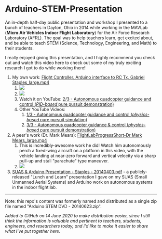 # Arduino-STEM-Presentation
An in-depth half-day public presentation and workshop I presented to a bunch of teachers in Dayton, Ohio in 2014 while working in the MAVLab (**Micro Air Vehicles Indoor Flight Laboratory**) for the Air Force Research Laboratory (AFRL). The goal was to help teachers learn, get excited about, and be able to teach STEM (Science, Technology, Engineering, and Math) to their students. 

I really enjoyed giving this presentation, and I highly recommend you check out and watch this video here to check out some of my truly exciting research I got to do while working there! 

1. My own work: [Flight Controller, Arduino interface to RC Tx, Gabriel Staples_large.mp4](Arduino/Engineering%20Videos%20%26%20Presentations/Flight%20Controller%2C%20Arduino%20interface%20to%20RC%20Tx%2C%20Gabriel%20Staples_large.mp4)
    1. ![](Arduino/Engineering%20Videos%20%26%20Presentations/Gabriel_flight_controller1.png)
    1. ![](Arduino/Engineering%20Videos%20%26%20Presentations/Gabriel_flight_controller2.png)
    1. Watch it on YouTube: [2/3 - Autonomous quadcopter guidance and control (*PID-based* pure pursuit demonstration)](https://www.youtube.com/watch?v=wY3oh2GIfCI)
    1. Other YouTube Videos:
        1. [1/3 - Autonomous quadcopter guidance and control (*physics-based* pure pursuit simulation)](https://www.youtube.com/watch?v=LjuPA43HceQ)
        1. [3/3 - Autonomous quadcopter guidance & control (*physics-based* pure pursuit demonstration)](https://www.youtube.com/watch?v=H5kXzpPFdII)
1. A peer's work (Dr. Mark Mears): [FlightLabProgressShort-Dr Mark Mears_large.mp4](Arduino/Engineering%20Videos%20%26%20Presentations/FlightLabProgressShort-Dr%20Mark%20Mears_large.mp4)
    1. This is incredibly-awesome work he did! Watch him autonomously perch a fixed-wing aircraft on a platform in this video, with the vehicle landing at near-zero forward and vertical velocity via a sharp pull-up and stall "parachute" type maneuver.
    1. ![](Arduino/Engineering%20Videos%20%26%20Presentations/Mears_perching_maneuver1.png)
1. [SUAS & Arduino Presentation - Staples - 20140403.pdf](Arduino/Engineering%20Videos%20%26%20Presentations/SUAS%20%26%20Arduino%20Presentation%20-%20Staples%20-%2020140403.pdf) - a publicly-released "Lunch and Learn" presentation I gave on my SUAS (Small Unmanned Aerial Systems) and Arduino work on autonomous systems in the indoor flight lab.

----

Note: this repo's content was formerly named and distributed as a single zip file named "Arduino STEM DVD - 20140623.zip".  

_Added to GitHub on 14 June 2020 to make distribution easier, since I still think the information is valuable and pertinent to teachers, students, engineers, and researchers today, and I'd like to make it easier to share what I've put together here._


